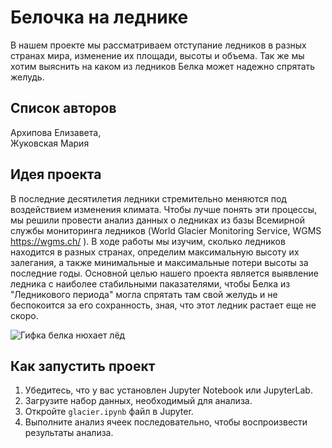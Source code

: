 # Белочка на леднике

В нашем проекте мы рассматриваем отступание ледников в разных странах мира, изменение их площади, высоты и объема. Так же мы хотим выяснить на каком из ледников Белка может надежно спрятать желудь.


## Список авторов

Архипова Елизавета,  
Жуковская Мария

## Идея проекта

В последние десятилетия ледники стремительно меняются под воздействием изменения климата. Чтобы лучше понять эти процессы, мы решили провести анализ данных о ледниках из базы Всемирной службы мониторинга ледников (World Glacier Monitoring Service, WGMS https://wgms.ch/ ).
В ходе работы мы изучим, сколько ледников находится в разных странах, определим максимальную высоту их залегания, а также минимальные и максимальные потери высоты за последние годы. 
Основной целью нашего проекта является выявление ледника с наиболее стабильными паказателями, чтобы Белка из "Ледникового периода" могла спрятать там свой желудь и не беспокоится за его сохранность, зная, что этот ледник растает еще не скоро.  


![Гифка белка нюхает лёд](https://i.yapx.ru/ILzg7.gif)


## Как запустить проект

1. Убедитесь, что у вас установлен Jupyter Notebook или JupyterLab.
2. Загрузите набор данных, необходимый для анализа.
3. Откройте `glacier.ipynb` файл в Jupyter.
4. Выполните анализ ячеек последовательно, чтобы воспроизвести результаты анализа.

